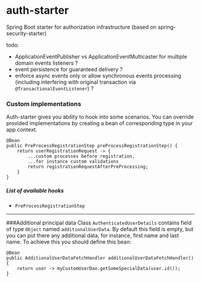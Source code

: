 # auth-starter

Spring Boot starter for authorization infrastructure (based on spring-security-starter)

todo:
- ApplicationEventPublisher vs ApplicationEventMulticaster for multiple domain events listeners ?
- event persistence for guaranteed delivery ?
- enforce async events only or allow synchronous events processing (including interfering with original transaction via `@TransactionalEventListener`) ?

### Custom implementations  
Auth-starter gives you ability to hook into some scenarios.
You can override provided implementations by creating a bean of corresponding type in your app context.

```
@Bean
public PreProcessRegistrationStep preProcessRegistrationStep() {
    return userRegistrationRequest -> {
        ...custom processes before registration, 
        ...for instance custom validations
        return registrationRequestAfterPreProcessing;
    }
}
```

##### List of available hooks
* `PreProcessRegistrationStep` 


---
###Additional principal data
Class `AuthenticatedUserDetails` contains field of type `Object` named `additionalUserData`.
By default this field is empty, but you can put there any additional data, for instance, first name and last name.
To achieve this you should define this bean:
```
@Bean
public AdditionalUserDataFetchHandler additionalUserDataFetchHandler() {
    return user -> myCustomUserDao.getSomeSpecialData(user.id());
}
```